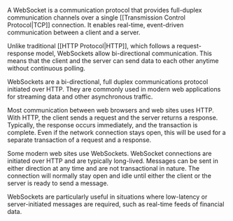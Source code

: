 A WebSocket is a communication protocol that provides full-duplex communication channels over a single [[Transmission Control Protocol|TCP]] connection. It enables real-time, event-driven communication between a client and a server.

Unlike traditional [[HTTP Protocol|HTTP]], which follows a request-response model, WebSockets allow bi-directional communication. This means that the client and the server can send data to each other anytime without continuous polling.

WebSockets are a bi-directional, full duplex communications protocol initiated over HTTP. They are commonly used in modern web applications for streaming data and other asynchronous traffic.

Most communication between web browsers and web sites uses HTTP. With HTTP, the client sends a request and the server returns a response. Typically, the response occurs immediately, and the transaction is complete. Even if the network connection stays open, this will be used for a separate transaction of a request and a response.

Some modern web sites use WebSockets. WebSocket connections are initiated over HTTP and are typically long-lived. Messages can be sent in either direction at any time and are not transactional in nature. The connection will normally stay open and idle until either the client or the server is ready to send a message.

WebSockets are particularly useful in situations where low-latency or server-initiated messages are required, such as real-time feeds of financial data.
